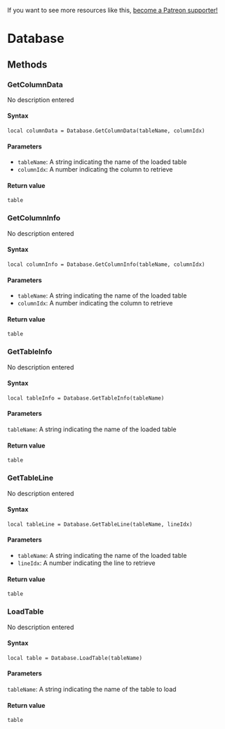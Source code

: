 <!-- TITLE: Database Function Reference -->

If you want to see more resources like this, [become a Patreon supporter!](https://www.patreon.com/fireundubh) 

# Database
## Methods

### GetColumnData

No description entered

#### **Syntax**

`local columnData = Database.GetColumnData(tableName, columnIdx)`

#### **Parameters**

* `tableName`: A string indicating the name of the loaded table
* `columnIdx`: A number indicating the column to retrieve

#### **Return value**

`table`


### GetColumnInfo

No description entered

#### **Syntax**

`local columnInfo = Database.GetColumnInfo(tableName, columnIdx)`

#### **Parameters**

* `tableName`: A string indicating the name of the loaded table
* `columnIdx`: A number indicating the column to retrieve

#### **Return value**

`table`


### GetTableInfo

No description entered

#### **Syntax**

`local tableInfo = Database.GetTableInfo(tableName)`

#### **Parameters**

`tableName`: A string indicating the name of the loaded table

#### **Return value**

`table`


### GetTableLine

No description entered

#### **Syntax**

`local tableLine = Database.GetTableLine(tableName, lineIdx)`

#### **Parameters**

* `tableName`: A string indicating the name of the loaded table
* `lineIdx`: A number indicating the line to retrieve

#### **Return value**

`table`


### LoadTable

No description entered

#### **Syntax**

`local table = Database.LoadTable(tableName)`

#### **Parameters**

`tableName`: A string indicating the name of the table to load

#### **Return value**

`table`